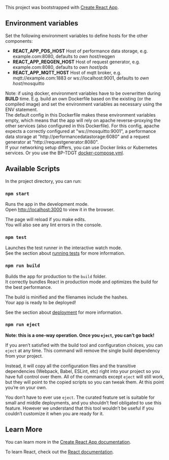 This project was bootstrapped with [Create React App](https://github.com/facebook/create-react-app).
## Environment variables

Set the following environment variables to define hosts for the other components:

- **REACT_APP_PDS_HOST** Host of performance data storage, e.g. example.com:8080, defaults to *own host*/reqgen
- **REACT_APP_REQGEN_HOST** Host of request generator, e.g. example.com:8080, defaults to *own host*/pds
- **REACT_APP_MQTT_HOST** Host of mqtt broker, e.g. mqtt://example.com:1883 or ws://localhost:9001, defaults to *own host*/mosquitto

Note: if using docker, environment variables have to be overwritten during **BUILD** time. E.g. build an own Dockerfile based on the existing (or the compiled image) and set the environment variables as necessary using the ENV statement.  
The default config in this Dockerfile makes these environment variables empty, which means that the app will rely on apache reverse-proxying the other services (also configured in this Dockerfile). For this config, apache expects a correctly configured at "ws://mosquitto:9001", a performance data storage at "http://performancedatastorage:6080" and a request generator at "http://requestgenerator:8080".  
If your networking setup differs, you can use Docker links or Kubernetes services. Or you use the BP-TDGT [docker-compose.yml](https://gitlab.hpi.de/bp-tdgt/whole-system-config).
## Available Scripts

In the project directory, you can run:

### `npm start`

Runs the app in the development mode.<br />
Open [http://localhost:3000](http://localhost:3000) to view it in the browser.

The page will reload if you make edits.<br />
You will also see any lint errors in the console.

### `npm test`

Launches the test runner in the interactive watch mode.<br />
See the section about [running tests](https://facebook.github.io/create-react-app/docs/running-tests) for more information.

### `npm run build`

Builds the app for production to the `build` folder.<br />
It correctly bundles React in production mode and optimizes the build for the best performance.

The build is minified and the filenames include the hashes.<br />
Your app is ready to be deployed!

See the section about [deployment](https://facebook.github.io/create-react-app/docs/deployment) for more information.

### `npm run eject`

**Note: this is a one-way operation. Once you `eject`, you can’t go back!**

If you aren’t satisfied with the build tool and configuration choices, you can `eject` at any time. This command will remove the single build dependency from your project.

Instead, it will copy all the configuration files and the transitive dependencies (Webpack, Babel, ESLint, etc) right into your project so you have full control over them. All of the commands except `eject` will still work, but they will point to the copied scripts so you can tweak them. At this point you’re on your own.

You don’t have to ever use `eject`. The curated feature set is suitable for small and middle deployments, and you shouldn’t feel obligated to use this feature. However we understand that this tool wouldn’t be useful if you couldn’t customize it when you are ready for it.

## Learn More

You can learn more in the [Create React App documentation](https://facebook.github.io/create-react-app/docs/getting-started).

To learn React, check out the [React documentation](https://reactjs.org/).
